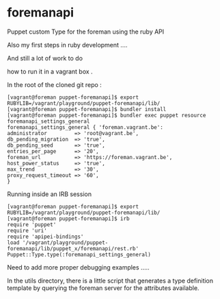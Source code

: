 # foremanapi

Puppet custom Type for the foreman using the ruby API 

Also my first steps in ruby development .... 

And still a lot of work to do

how to run it in a vagrant box .

In the root of the cloned git repo :

    [vagrant@foreman puppet-foremanapi]$ export RUBYLIB=/vagrant/playground/puppet-foremanapi/lib/
    [vagrant@foreman puppet-foremanapi]$ bundler install
    [vagrant@foreman puppet-foremanapi]$ bundler exec puppet resource foremanapi_settings_general
    foremanapi_settings_general { 'foreman.vagrant.be':
    administrator         => 'root@vagrant.be',
    db_pending_migration  => 'true',
    db_pending_seed       => 'true',
    entries_per_page      => '20',
    foreman_url           => 'https://foreman.vagrant.be',
    host_power_status     => 'true',
    max_trend             => '30',
    proxy_request_timeout => '60',
    }

Running inside an IRB session

    [vagrant@foreman puppet-foremanapi]$ export RUBYLIB=/vagrant/playground/puppet-foremanapi/lib/
    [vagrant@foreman puppet-foremanapi]$ irb
    require 'puppet'
    require 'uri'
    require 'apipei-bindings'
    load '/vagrant/playground/puppet-foremanapi/lib/puppet_x/foremanapi/rest.rb'
    Puppet::Type.type(:foremanapi_settings_general)

Need to add more proper debugging examples .....

In the utils directory, there is a little script that generates a type definition template by querying the foreman server for the attributes available.
